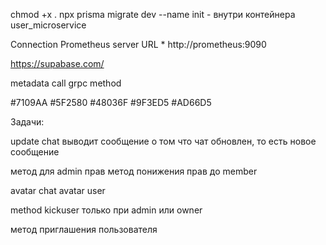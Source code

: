 chmod +x .
npx prisma migrate dev --name init - внутри контейнера user_microservice

Connection Prometheus server URL * http://prometheus:9090

https://supabase.com/

metadata call grpc method

#7109AA	#5F2580	#48036F	#9F3ED5	#AD66D5

Задачи:

update chat выводит сообщение о том что чат обновлен, то есть новое сообщение

метод для admin прав 
метод понижения прав до member

avatar chat
avatar user

method kickuser только при admin или owner

метод приглашения пользователя
